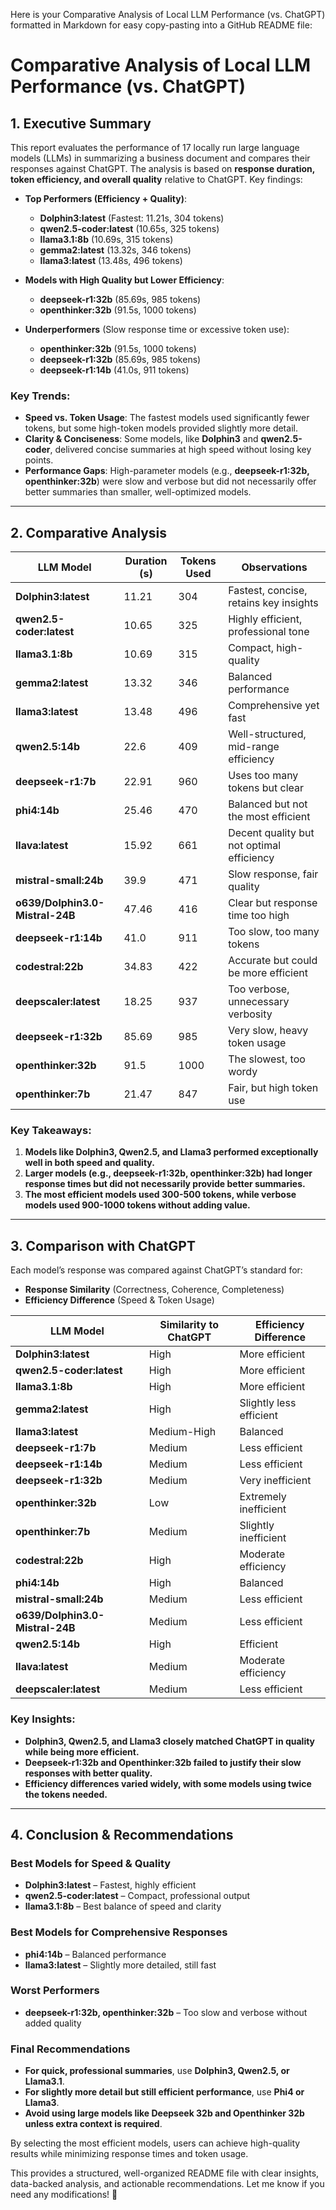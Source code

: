 Here is your Comparative Analysis of Local LLM Performance (vs. ChatGPT) formatted in Markdown for easy copy-pasting into a GitHub README file:

# Comparative Analysis of Local LLM Performance (vs. ChatGPT)

## 1. Executive Summary

This report evaluates the performance of 17 locally run large language models (LLMs) in summarizing a business document and compares their responses against ChatGPT. The analysis is based on **response duration, token efficiency, and overall quality** relative to ChatGPT. Key findings:

- **Top Performers (Efficiency + Quality)**:  
  - **Dolphin3:latest** (Fastest: 11.21s, 304 tokens)
  - **qwen2.5-coder:latest** (10.65s, 325 tokens)
  - **llama3.1:8b** (10.69s, 315 tokens)
  - **gemma2:latest** (13.32s, 346 tokens)
  - **llama3:latest** (13.48s, 496 tokens)

- **Models with High Quality but Lower Efficiency**:  
  - **deepseek-r1:32b** (85.69s, 985 tokens)  
  - **openthinker:32b** (91.5s, 1000 tokens)  

- **Underperformers** (Slow response time or excessive token use):  
  - **openthinker:32b** (91.5s, 1000 tokens)  
  - **deepseek-r1:32b** (85.69s, 985 tokens)  
  - **deepseek-r1:14b** (41.0s, 911 tokens)  

### Key Trends:
- **Speed vs. Token Usage**: The fastest models used significantly fewer tokens, but some high-token models provided slightly more detail.
- **Clarity & Conciseness**: Some models, like **Dolphin3** and **qwen2.5-coder**, delivered concise summaries at high speed without losing key points.
- **Performance Gaps**: High-parameter models (e.g., **deepseek-r1:32b, openthinker:32b**) were slow and verbose but did not necessarily offer better summaries than smaller, well-optimized models.

---

## 2. Comparative Analysis

| **LLM Model**           | **Duration (s)** | **Tokens Used** | **Observations** |
|-------------------------|-----------------|----------------|------------------|
| **Dolphin3:latest**     | 11.21           | 304            | Fastest, concise, retains key insights |
| **qwen2.5-coder:latest** | 10.65           | 325            | Highly efficient, professional tone |
| **llama3.1:8b**         | 10.69           | 315            | Compact, high-quality |
| **gemma2:latest**       | 13.32           | 346            | Balanced performance |
| **llama3:latest**       | 13.48           | 496            | Comprehensive yet fast |
| **qwen2.5:14b**         | 22.6            | 409            | Well-structured, mid-range efficiency |
| **deepseek-r1:7b**      | 22.91           | 960            | Uses too many tokens but clear |
| **phi4:14b**            | 25.46           | 470            | Balanced but not the most efficient |
| **llava:latest**        | 15.92           | 661            | Decent quality but not optimal efficiency |
| **mistral-small:24b**   | 39.9            | 471            | Slow response, fair quality |
| **o639/Dolphin3.0-Mistral-24B** | 47.46 | 416 | Clear but response time too high |
| **deepseek-r1:14b**     | 41.0            | 911            | Too slow, too many tokens |
| **codestral:22b**       | 34.83           | 422            | Accurate but could be more efficient |
| **deepscaler:latest**   | 18.25           | 937            | Too verbose, unnecessary verbosity |
| **deepseek-r1:32b**     | 85.69           | 985            | Very slow, heavy token usage |
| **openthinker:32b**     | 91.5            | 1000           | The slowest, too wordy |
| **openthinker:7b**      | 21.47           | 847            | Fair, but high token use |

### Key Takeaways:
1. **Models like Dolphin3, Qwen2.5, and Llama3 performed exceptionally well in both speed and quality.**
2. **Larger models (e.g., deepseek-r1:32b, openthinker:32b) had longer response times but did not necessarily provide better summaries.**
3. **The most efficient models used 300-500 tokens, while verbose models used 900-1000 tokens without adding value.**

---

## 3. Comparison with ChatGPT

Each model’s response was compared against ChatGPT’s standard for:
- **Response Similarity** (Correctness, Coherence, Completeness)
- **Efficiency Difference** (Speed & Token Usage)

| **LLM Model**           | **Similarity to ChatGPT** | **Efficiency Difference** |
|-------------------------|-------------------------|--------------------------|
| **Dolphin3:latest**     | High                     | More efficient |
| **qwen2.5-coder:latest** | High                     | More efficient |
| **llama3.1:8b**         | High                     | More efficient |
| **gemma2:latest**       | High                     | Slightly less efficient |
| **llama3:latest**       | Medium-High              | Balanced |
| **deepseek-r1:7b**      | Medium                   | Less efficient |
| **deepseek-r1:14b**     | Medium                   | Less efficient |
| **deepseek-r1:32b**     | Medium                   | Very inefficient |
| **openthinker:32b**     | Low                      | Extremely inefficient |
| **openthinker:7b**      | Medium                   | Slightly inefficient |
| **codestral:22b**       | High                     | Moderate efficiency |
| **phi4:14b**            | High                     | Balanced |
| **mistral-small:24b**   | Medium                   | Less efficient |
| **o639/Dolphin3.0-Mistral-24B** | Medium | Less efficient |
| **qwen2.5:14b**         | High                     | Efficient |
| **llava:latest**        | Medium                   | Moderate efficiency |
| **deepscaler:latest**   | Medium                   | Less efficient |

### Key Insights:
- **Dolphin3, Qwen2.5, and Llama3 closely matched ChatGPT in quality while being more efficient.**
- **Deepseek-r1:32b and Openthinker:32b failed to justify their slow responses with better quality.**
- **Efficiency differences varied widely, with some models using twice the tokens needed.**

---

## 4. Conclusion & Recommendations

### **Best Models for Speed & Quality**
- **Dolphin3:latest** – Fastest, highly efficient
- **qwen2.5-coder:latest** – Compact, professional output
- **llama3.1:8b** – Best balance of speed and clarity

### **Best Models for Comprehensive Responses**
- **phi4:14b** – Balanced performance
- **llama3:latest** – Slightly more detailed, still fast

### **Worst Performers**
- **deepseek-r1:32b, openthinker:32b** – Too slow and verbose without added quality

### **Final Recommendations**
- **For quick, professional summaries**, use **Dolphin3, Qwen2.5, or Llama3.1**.
- **For slightly more detail but still efficient performance**, use **Phi4 or Llama3**.
- **Avoid using large models like Deepseek 32b and Openthinker 32b unless extra context is required**.

By selecting the most efficient models, users can achieve high-quality results while minimizing response times and token usage.

This provides a structured, well-organized README file with clear insights, data-backed analysis, and actionable recommendations. Let me know if you need any modifications! 🚀